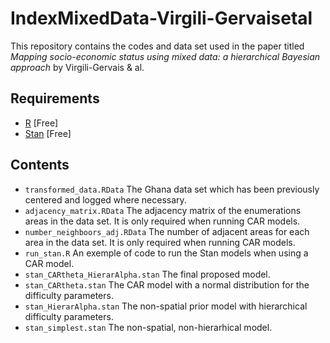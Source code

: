 # IndexMixedData-Virgili-Gervaisetal

This repository contains the codes and data set used in the paper titled *Mapping socio-economic status using mixed data: a hierarchical Bayesian approach* by Virgili-Gervais & al.

## Requirements
- [R](https://www.r-project.org) [Free]
- [Stan](https://mc-stan.org/) [Free]

## Contents
- `transformed_data.RData` The Ghana data set which has been previously centered and logged where necessary. 
- `adjacency_matrix.RData` The adjacency matrix of the enumerations areas in the data set. It is only required when running CAR models.
- `number_neighboors_adj.RData` The number of adjacent areas for each area in the data set.  It is only required when running CAR models.
- `run_stan.R` An exemple of code to run the Stan models when using a CAR model.
- `stan_CARtheta_HierarAlpha.stan` The final proposed model.
- `stan_CARtheta.stan` The CAR model with a normal distribution for the difficulty parameters.
- `stan_HierarAlpha.stan` The non-spatial prior model with hierarchical difficulty parameters.
- `stan_simplest.stan` The non-spatial, non-hierarhical model.

